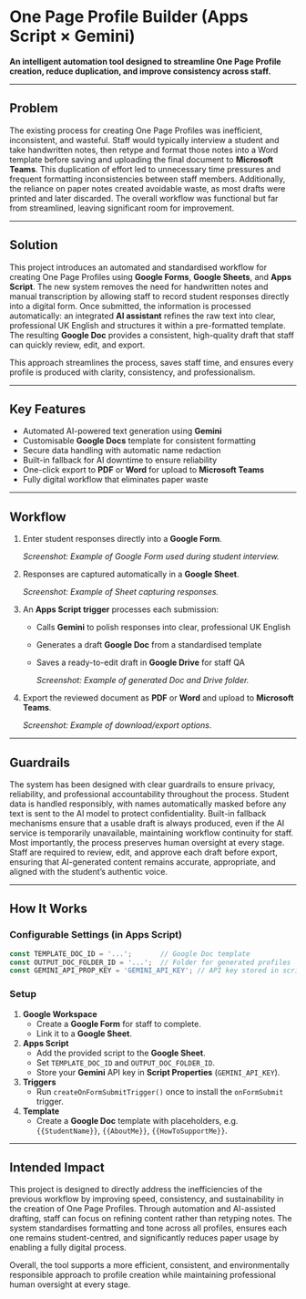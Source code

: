 # One Page Profile Builder (Apps Script × Gemini)

**An intelligent automation tool designed to streamline One Page Profile creation, reduce duplication, and improve consistency across staff.**

---

## Problem

The existing process for creating One Page Profiles was inefficient, inconsistent, and wasteful. Staff would typically interview a student and take handwritten notes, then retype and format those notes into a Word template before saving and uploading the final document to **Microsoft Teams**. This duplication of effort led to unnecessary time pressures and frequent formatting inconsistencies between staff members. Additionally, the reliance on paper notes created avoidable waste, as most drafts were printed and later discarded. The overall workflow was functional but far from streamlined, leaving significant room for improvement.

---

## Solution

This project introduces an automated and standardised workflow for creating One Page Profiles using **Google Forms**, **Google Sheets**, and **Apps Script**. The new system removes the need for handwritten notes and manual transcription by allowing staff to record student responses directly into a digital form. Once submitted, the information is processed automatically: an integrated **AI assistant** refines the raw text into clear, professional UK English and structures it within a pre-formatted template. The resulting **Google Doc** provides a consistent, high-quality draft that staff can quickly review, edit, and export.

This approach streamlines the process, saves staff time, and ensures every profile is produced with clarity, consistency, and professionalism.

---

## Key Features

- Automated AI-powered text generation using **Gemini**
- Customisable **Google Docs** template for consistent formatting
- Secure data handling with automatic name redaction
- Built-in fallback for AI downtime to ensure reliability
- One-click export to **PDF** or **Word** for upload to **Microsoft Teams**
- Fully digital workflow that eliminates paper waste

---

## Workflow

1. Enter student responses directly into a **Google Form**.
    
    *Screenshot: Example of Google Form used during student interview.*
    
2. Responses are captured automatically in a **Google Sheet**.
    
    *Screenshot: Example of Sheet capturing responses.*
    
3. An **Apps Script trigger** processes each submission:
    - Calls **Gemini** to polish responses into clear, professional UK English
    - Generates a draft **Google Doc** from a standardised template
    - Saves a ready-to-edit draft in **Google Drive** for staff QA
        
        *Screenshot: Example of generated Doc and Drive folder.*
        
4. Export the reviewed document as **PDF** or **Word** and upload to **Microsoft Teams**.
    
    *Screenshot: Example of download/export options.*
    

---

## Guardrails

The system has been designed with clear guardrails to ensure privacy, reliability, and professional accountability throughout the process. Student data is handled responsibly, with names automatically masked before any text is sent to the AI model to protect confidentiality. Built-in fallback mechanisms ensure that a usable draft is always produced, even if the AI service is temporarily unavailable, maintaining workflow continuity for staff. Most importantly, the process preserves human oversight at every stage. Staff are required to review, edit, and approve each draft before export, ensuring that AI-generated content remains accurate, appropriate, and aligned with the student’s authentic voice.

---

## How It Works

### Configurable Settings (in Apps Script)

```jsx
const TEMPLATE_DOC_ID = '...';       // Google Doc template
const OUTPUT_DOC_FOLDER_ID = '...';  // Folder for generated profiles
const GEMINI_API_PROP_KEY = 'GEMINI_API_KEY'; // API key stored in script properties
```

### Setup

1. **Google Workspace**
    - Create a **Google Form** for staff to complete.
    - Link it to a **Google Sheet**.
2. **Apps Script**
    - Add the provided script to the **Google Sheet**.
    - Set `TEMPLATE_DOC_ID` and `OUTPUT_DOC_FOLDER_ID`.
    - Store your **Gemini** API key in **Script Properties** (`GEMINI_API_KEY`).
3. **Triggers**
    - Run `createOnFormSubmitTrigger()` once to install the `onFormSubmit` trigger.
4. **Template**
    - Create a **Google Doc** template with placeholders, e.g. `{{StudentName}}`, `{{AboutMe}}`, `{{HowToSupportMe}}`.

---

## Intended Impact

This project is designed to directly address the inefficiencies of the previous workflow by improving speed, consistency, and sustainability in the creation of One Page Profiles. Through automation and AI-assisted drafting, staff can focus on refining content rather than retyping notes. The system standardises formatting and tone across all profiles, ensures each one remains student-centred, and significantly reduces paper usage by enabling a fully digital process.

Overall, the tool supports a more efficient, consistent, and environmentally responsible approach to profile creation while maintaining professional human oversight at every stage.
